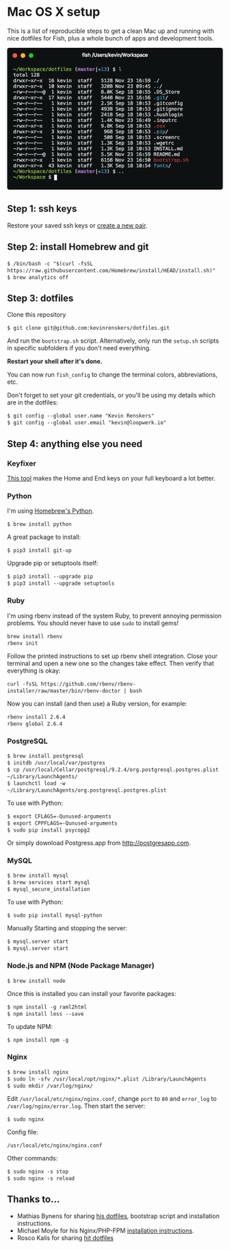 # Mac OS X setup

This is a list of reproducible steps to get a clean Mac up and running with nice dotfiles for Fish, plus a whole bunch of apps and development tools.

![Fish theme](screenshot.png)

## Step 1: ssh keys

Restore your saved ssh keys or [create a new pair](https://help.github.com/articles/generating-a-new-ssh-key-and-adding-it-to-the-ssh-agent/).

## Step 2: install Homebrew and git

    $ /bin/bash -c "$(curl -fsSL https://raw.githubusercontent.com/Homebrew/install/HEAD/install.sh)"
    $ brew analytics off

## Step 3: dotfiles

Clone this repository

    $ git clone git@github.com:kevinrenskers/dotfiles.git

And run the `bootstrap.sh` script. Alternatively, only run the `setup.sh` scripts in specific subfolders if you don't need everything.

**Restart your shell after it's done.**

You can now run `fish_config` to change the terminal colors, abbreviations, etc.

Don't forget to set your git credentials, or you'll be using my details which are in the dotfiles:

    $ git config --global user.name "Kevin Renskers"
    $ git config --global user.email "kevin@loopwerk.io"

## Step 4: anything else you need

### Keyfixer

[This tool](http://www.starryhope.com/keyfixer/) makes the Home and End keys on your full keyboard a lot better.

### Python

I'm using [Homebrew's Python](https://docs.brew.sh/Homebrew-and-Python.html).

    $ brew install python

A great package to install:

    $ pip3 install git-up

Upgrade pip or setuptools itself:

    $ pip3 install --upgrade pip
    $ pip3 install --upgrade setuptools

### Ruby

I'm using rbenv instead of the system Ruby, to prevent annoying permission problems. You should never have to use `sudo` to install gems!

```
brew install rbenv
rbenv init
```

Follow the printed instructions to set up rbenv shell integration. Close your terminal and open a new one so the changes take effect. Then verify that everything is okay:

```
curl -fsSL https://github.com/rbenv/rbenv-installer/raw/master/bin/rbenv-doctor | bash
```

Now you can install (and then use) a Ruby version, for example:

```
rbenv install 2.6.4
rbenv global 2.6.4
```

### PostgreSQL

    $ brew install postgresql
    $ initdb /usr/local/var/postgres
    $ cp /usr/local/Cellar/postgresql/9.2.4/org.postgresql.postgres.plist ~/Library/LaunchAgents/
    $ launchctl load -w ~/Library/LaunchAgents/org.postgresql.postgres.plist

To use with Python:

    $ export CFLAGS=-Qunused-arguments
    $ export CPPFLAGS=-Qunused-arguments
    $ sudo pip install psycopg2

Or simply download Postgress.app from http://postgresapp.com.

### MySQL

    $ brew install mysql
    $ brew services start mysql
    $ mysql_secure_installation

To use with Python:

    $ sudo pip install mysql-python

Manually Starting and stopping the server:

    $ mysql.server start
    $ mysql.server start

### Node.js and NPM (Node Package Manager)

    $ brew install node

Once this is installed you can install your favorite packages:

    $ npm install -g raml2html
    $ npm install less --save

To update NPM:

    $ npm install npm -g

### Nginx

    $ brew install nginx
    $ sudo ln -sfv /usr/local/opt/nginx/*.plist /Library/LaunchAgents
    $ sudo mkdir /var/log/nginx/

Edit `/usr/local/etc/nginx/nginx.conf`, change `port` to `80` and `error_log` to `/var/log/nginx/error.log`. Then start the server:

    $ sudo nginx

Config file:

    /usr/local/etc/nginx/nginx.conf

Other commands:

    $ sudo nginx -s stop
    $ sudo nginx -s reload

## Thanks to...

- Mathias Bynens for sharing [his dotfiles](https://github.com/mathiasbynens/dotfiles), bootstrap script and installation instructions.
- Michael Moyle for his Nginx/PHP-FPM [installation instructions](http://michaelmoyle.blogspot.com/2013/01/install-php-with-nginx-and-php-fpm.html).
- Rosco Kalis for sharing [hit dotfiles](https://github.com/rkalis/dotfiles)

